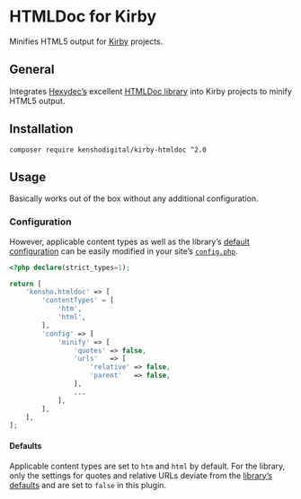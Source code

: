 # HTMLDoc for Kirby

Minifies HTML5 output for [Kirby][1] projects.

## General

Integrates [Hexydec’s][2] excellent [HTMLDoc library][3] into Kirby projects to minify HTML5 output.

## Installation

```shell
composer require kenshodigital/kirby-htmldoc ^2.0
```

## Usage

Basically works out of the box without any additional configuration.

### Configuration

However, applicable content types as well as the library’s [default configuration][4] can be easily modified in your site’s [`config.php`][5].

```php
<?php declare(strict_types=1);

return [
    'kensho.htmldoc' => [
        'contentTypes' = [
            'htm',
            'html',
        ],
        'config' => [
            'minify' => [
                'quotes' => false,
                'urls'   => [
                    'relative' => false,
                    'parent'   => false,
                ],
                ...
            ],
        ],
    ],
];
```

#### Defaults

Applicable content types are set to `htm` and `html` by default. For the library, only the settings for quotes and relative URLs deviate from the [library’s defaults][6] and are set to `false` in this plugin.

[1]: https://getkirby.com
[2]: https://github.com/hexydec
[3]: https://github.com/hexydec/htmldoc
[4]: https://github.com/hexydec/htmldoc/blob/master/docs/how-to-use.md#configuring-htmldoc
[5]: https://getkirby.com/docs/guide/configuration#the-config-php
[6]: https://github.com/hexydec/htmldoc/blob/master/docs/how-to-use.md#minifying-documents
